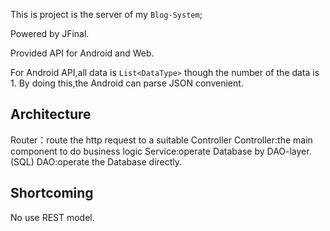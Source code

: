This is project is the server of my `Blog-System`;

Powered by JFinal.

Provided API for Android and Web.

For Android API,all data is `List<DataType>` though the number of the data is 1. By doing this,the Android can parse JSON convenient.

Architecture
------
Router：route the http request to a suitable Controller
Controller:the main component to do business logic
Service:operate Database by DAO-layer.(SQL)
DAO:operate the Database directly.


Shortcoming
-----
No use REST model.


